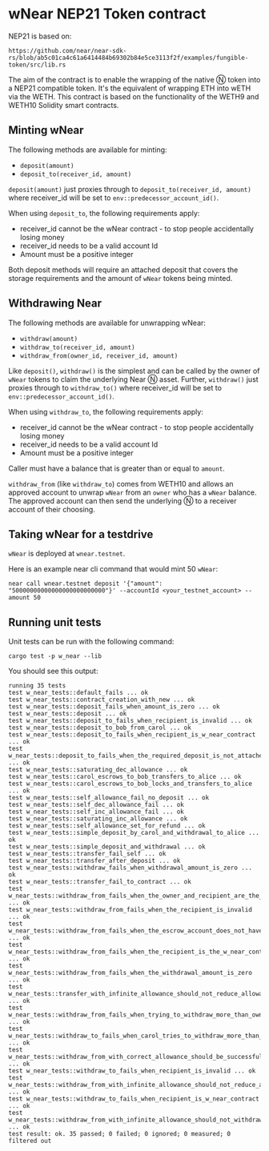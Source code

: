 # wNear NEP21 Token contract

NEP21 is based on:
 
    https://github.com/near/near-sdk-rs/blob/ab5c01ca4c61a6414484b69302b84e5ce3113f2f/examples/fungible-token/src/lib.rs

The aim of the contract is to enable the wrapping of the native Ⓝ token into a NEP21 compatible token.
It's the equivalent of wrapping ETH into wETH via the WETH. This contract is based on the functionality 
of the WETH9 and WETH10 Solidity smart contracts.

## Minting wNear

The following methods are available for minting:
* `deposit(amount)`
* `deposit_to(receiver_id, amount)`

`deposit(amount)` just proxies through to `deposit_to(receiver_id, amount)` where receiver_id will be set to `env::predecessor_account_id()`.

When using `deposit_to`, the following requirements apply:
* receiver_id cannot be the wNear contract - to stop people accidentally losing money
* receiver_id needs to be a valid account Id
* Amount must be a positive integer

Both deposit methods will require an attached deposit that covers the storage requirements and the amount of `wNear` tokens being minted.

## Withdrawing Near

The following methods are available for unwrapping wNear:
* `withdraw(amount)`
* `withdraw_to(receiver_id, amount)`
* `withdraw_from(owner_id, receiver_id, amount)`

Like `deposit()`, `withdraw()` is the simplest and can be called by the owner of `wNear` tokens to claim the underlying Near Ⓝ asset. Further, `withdraw()` just proxies through to `withdraw_to()` where receiver_id will be set to `env::predecessor_account_id()`.

When using `withdraw_to`, the following requirements apply:
* receiver_id cannot be the wNear contract - to stop people accidentally losing money
* receiver_id needs to be a valid account Id
* Amount must be a positive integer

Caller must have a balance that is greater than or equal to `amount`.

`withdraw_from` (like `withdraw_to`) comes from WETH10 and allows an approved account to unwrap `wNear` from an `owner` who has a `wNear` balance. The approved account can then send the underlying Ⓝ to a receiver account of their choosing.

## Taking wNear for a testdrive

`wNear` is deployed at `wnear.testnet`.

Here is an example near cli command that would mint 50 `wNear`:
```
near call wnear.testnet deposit '{"amount": "50000000000000000000000000"}' --accountId <your_testnet_account> --amount 50
```

## Running unit tests

Unit tests can be run with the following command:

`cargo test -p w_near --lib`

You should see this output:
```
running 35 tests
test w_near_tests::default_fails ... ok
test w_near_tests::contract_creation_with_new ... ok
test w_near_tests::deposit_fails_when_amount_is_zero ... ok
test w_near_tests::deposit ... ok
test w_near_tests::deposit_to_fails_when_recipient_is_invalid ... ok
test w_near_tests::deposit_to_bob_from_carol ... ok
test w_near_tests::deposit_to_fails_when_recipient_is_w_near_contract ... ok
test w_near_tests::deposit_to_fails_when_the_required_deposit_is_not_attached ... ok
test w_near_tests::saturating_dec_allowance ... ok
test w_near_tests::carol_escrows_to_bob_transfers_to_alice ... ok
test w_near_tests::carol_escrows_to_bob_locks_and_transfers_to_alice ... ok
test w_near_tests::self_allowance_fail_no_deposit ... ok
test w_near_tests::self_dec_allowance_fail ... ok
test w_near_tests::self_inc_allowance_fail ... ok
test w_near_tests::saturating_inc_allowance ... ok
test w_near_tests::self_allowance_set_for_refund ... ok
test w_near_tests::simple_deposit_by_carol_and_withdrawal_to_alice ... ok
test w_near_tests::simple_deposit_and_withdrawal ... ok
test w_near_tests::transfer_fail_self ... ok
test w_near_tests::transfer_after_deposit ... ok
test w_near_tests::withdraw_fails_when_withdrawal_amount_is_zero ... ok
test w_near_tests::transfer_fail_to_contract ... ok
test w_near_tests::withdraw_from_fails_when_the_owner_and_recipient_are_the_same ... ok
test w_near_tests::withdraw_from_fails_when_the_recipient_is_invalid ... ok
test w_near_tests::withdraw_from_fails_when_the_escrow_account_does_not_have_enough_allowance ... ok
test w_near_tests::withdraw_from_fails_when_the_recipient_is_the_w_near_contract ... ok
test w_near_tests::withdraw_from_fails_when_the_withdrawal_amount_is_zero ... ok
test w_near_tests::transfer_with_infinite_allowance_should_not_reduce_allowance ... ok
test w_near_tests::withdraw_from_fails_when_trying_to_withdraw_more_than_owners_balance ... ok
test w_near_tests::withdraw_to_fails_when_carol_tries_to_withdraw_more_than_her_w_near_balance ... ok
test w_near_tests::withdraw_from_with_correct_allowance_should_be_successful ... ok
test w_near_tests::withdraw_to_fails_when_recipient_is_invalid ... ok
test w_near_tests::withdraw_from_with_infinite_allowance_should_not_reduce_allowance ... ok
test w_near_tests::withdraw_to_fails_when_recipient_is_w_near_contract ... ok
test w_near_tests::withdraw_from_with_infinite_allowance_should_not_withdraw_more_than_balance ... ok
test result: ok. 35 passed; 0 failed; 0 ignored; 0 measured; 0 filtered out
```

